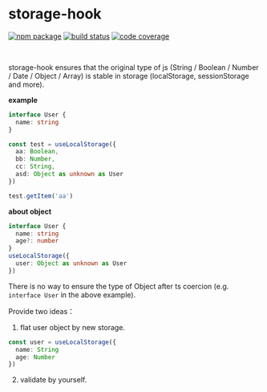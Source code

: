 # storage-hook

<p align="start">
  <a href="https://npmjs.com/package/vite"><img src="https://img.shields.io/npm/v/@poyoho/storage-hook.svg" alt="npm package"></a>
  <a href="https://github.com/vitejs/vite/actions/workflows/ci.yml"><img src="https://github.com/vitejs/vite/actions/workflows/ci.yml/badge.svg?branch=main" alt="build status"></a>
  <a href="https://codecov.io/github/poyoho/storage-hook"><img src="https://badgen.net/codecov/c/github/poyoho/storage-hook" alt="code coverage"></a>
</p>
<br/>

storage-hook ensures that the original type of js (String / Boolean / Number / Date / Object / Array) is stable in storage (localStorage, sessionStorage and more).

**example**

```ts
interface User {
  name: string
}

const test = useLocalStorage({
  aa: Boolean,
  bb: Number,
  cc: String,
  asd: Object as unknown as User
})

test.getItem('aa')
```

**about object**

```ts
interface User {
  name: string
  age?: number
}
useLocalStorage({
  user: Object as unknown as User
})
```

There is no way to ensure the type of Object after ts coercion (e.g. `interface User` in the above example).

Provide two ideas：

1. flat user object by new storage.

```ts
const user = useLocalStorage({
  name: String
  age: Number
})
```

2. validate by yourself.
